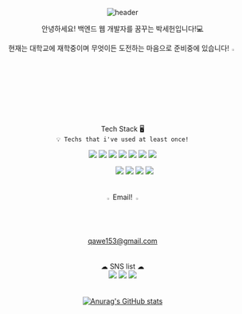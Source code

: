 <div align="center">

 ![header](https://capsule-render.vercel.app/api?type=waving&color=F8F8FF&height=300&section=header&text=Welcome&fontSize=90)

 안녕하세요! 백엔드 웹 개발자를 꿈꾸는 박세헌입니다!💻 
 
현재는 대학교에 재학중이며 무엇이든 도전하는 마음으로 준비중에 있습니다!<img src = https://user-images.githubusercontent.com/68144687/173014354-9e008b79-02e2-4848-94ee-3e8571e985b1.png width="3%" height="3%"><br><br><br>
 Tech Stack 🖥️<br>
 `💡 Techs that i've used at least once!`

<img src="https://img.shields.io/badge/Python-3776AB?style=flat-square&logo=Python&logoColor=white"/></a> <img src="https://img.shields.io/badge/JAVA-008080?style=flat-square&logo=JAVA&logoColor=white"/></a> <img src="https://img.shields.io/badge/C-A8B9CC?style=flat-square&logo=C&logoColor=white"/></a> <img src="https://img.shields.io/badge/html-E34F26?style=flat-square&logo=HTML5&logoColor=white"/></a> <img src="https://img.shields.io/badge/css-1572B6?style=flat-square&logo=CSS3&logoColor=white"/></a> <img src="https://img.shields.io/badge/Javascript-F7DF1E?style=flat-square&logo=Javascript&logoColor=white"/></a> <img src="https://img.shields.io/badge/thymleaf-005F0F?style=flat-square&logo=Thymeleaf&logoColor=white"/></a>

&#160; &#160; &#160; &#160; &#160; &#160; <img src="https://img.shields.io/badge/SpringBoot-6DB33F?style=flat-square&logo=SpringBoot&logoColor=white"/></a> <img src="https://img.shields.io/badge/Spring Security-6DB33F?style=flat-square&logo=Spring Security&logoColor=white"/></a> <img src="https://img.shields.io/badge/MySQL-4479A1?style=flat-square&logo=MySQL&logoColor=white"/></a> <img src="https://img.shields.io/badge/AWS-232F3E?style=flat-square&logo=Amazon AWS&logoColor=white"/></a>
<br><br><br>
<img src = https://user-images.githubusercontent.com/68144687/173016153-b5808ce0-92de-47b7-95b9-bc596566238c.png width="2%" height="2%"> Email! <img src = https://user-images.githubusercontent.com/68144687/173016153-b5808ce0-92de-47b7-95b9-bc596566238c.png width="2%" height="2%"><br>qawe153@gmail.com
<br><br><br>
☁ SNS list ☁<br>
[<img src="https://img.shields.io/badge/DevBlog-20C997?style=flat-square&logo=Velog&logoColor=white"/>](https://velog.io/@qtwe153)
[<img src="https://img.shields.io/badge/Facebook-1877F2?style=flat-square&logo=Facebook&logoColor=white"/>](https://www.facebook.com/profile.php?id=100007411651590)
[<img src="https://img.shields.io/badge/Instagram-E4405F?style=flat-square&logo=Instagram&logoColor=white"/>](https://www.instagram.com/parkse_98/)
<br><br><br>
[![Anurag's GitHub stats](https://github-readme-stats.vercel.app/api?username=SeHeon-Park)](https://github.com/anuraghazra/github-readme-stats)
</div>
